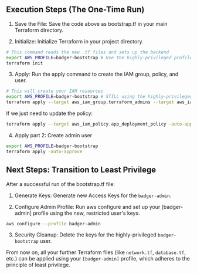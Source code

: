 ## Execution Steps (The One-Time Run)
1. Save the File: Save the code above as bootstrap.tf in your main Terraform directory.

2. Initialize: Initialize Terraform in your project directory.
```bash
# This command reads the new .tf files and sets up the backend
export AWS_PROFILE=badger-bootstrap # Use the highly-privileged profile
terraform init
```

3. Apply: Run the apply command to create the IAM group, policy, and user.
```bash
# This will create your IAM resources
export AWS_PROFILE=badger-bootstrap # STILL using the highly-privileged profile
terraform apply --target aws_iam_group.terraform_admins --target aws_iam_policy.app_deployment_policy -auto-approve
```
If we just need to update the policy:
```bash
terraform apply --target aws_iam_policy.app_deployment_policy -auto-approve
```

4. Apply part 2: Create admin user
```bash
export AWS_PROFILE=badger-bootstrap
terraform apply -auto-approve
```

## Next Steps: Transition to Least Privilege
After a successful run of the bootstrap.tf file:

1. Generate Keys: Generate new Access Keys for the `badger-admin`.

2. Configure Admin Profile: Run aws configure and set up your [badger-admin] profile using the new, restricted user's keys.
```bash
aws configure --profile badger-admin
```

3. Security Cleanup: Delete the keys for the highly-privileged `badger-bootstrap` user.

From now on, all your further Terraform files (like `network.tf`, `database.tf`, etc.) can be applied using your `[badger-admin]` profile, which adheres to the principle of least privilege.
